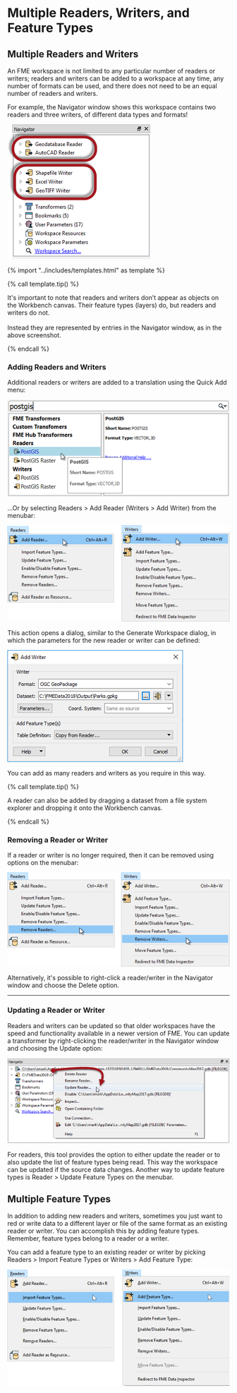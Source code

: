 # Multiple Readers, Writers, and Feature Types

## Multiple Readers and Writers

An FME workspace is not limited to any particular number of readers or writers; readers and writers can be added to a workspace at any time, any number of formats can be used, and there does not need to be an equal number of readers and writers.

For example, the Navigator window shows this workspace contains two readers and three writers, of different data types and formats!

![](./Images/Img3.009.MultiReadersWriters.png)

{% import "../includes/templates.html" as template %}

{% call template.tip() %}

It's important to note that readers and writers don’t appear as objects on the Workbench canvas. Their feature types (layers) do, but readers and writers do not.
<br><br>Instead they are represented by entries in the Navigator window, as in the above screenshot.

{% endcall %}

### Adding Readers and Writers

Additional readers or writers are added to a translation using the Quick Add menu:

![](./Images/Img3.010.QuickAddReader.png)

...Or by selecting Readers &gt; Add Reader (Writers &gt; Add Writer) from the menubar:

![](./Images/Img3.011.MenuReader.png)

This action opens a dialog, similar to the Generate Workspace dialog, in which the parameters for the new reader or writer can be defined:

![](./Images/Img3.012.ReaderWriterDialog.png)

You can add as many readers and writers as you require in this way.

{% call template.tip() %}

A reader can also be added by dragging a dataset from a file system explorer and dropping it onto the Workbench canvas.

{% endcall %}

### Removing a Reader or Writer

If a reader or writer is no longer required, then it can be removed using options on the menubar:

![](./Images/Img3.013.MenuReaderRemove.png)

Alternatively, it's possible to right-click a reader/writer in the Navigator window and choose the Delete option.

---

### Updating a Reader or Writer

Readers and writers can be updated so that older workspaces have the speed and functionality available in a newer version of FME. You can update a transformer by right-clicking the reader/writer in the Navigator window and choosing the Update option:

![](./Images/Img3.014.ReaderWriterUpdate.png)

For readers, this tool provides the option to either update the reader or to also update the list of feature types being read. This way the workspace can be updated if the source data changes. Another way to update feature types is Reader &gt; Update Feature Types on the menubar.

## Multiple Feature Types

In addition to adding new readers and writers, sometimes you just want to red or write data to a different layer or file of the same format as an existing reader or writer. You can accomplish this by adding feature types. Remember, feature types belong to a reader or a writer.

You can add a feature type to an existing reader or writer by picking Readers > Import Feature Types or Writers > Add Feature Type:

![](./Images/import-add-feature-type.png)
